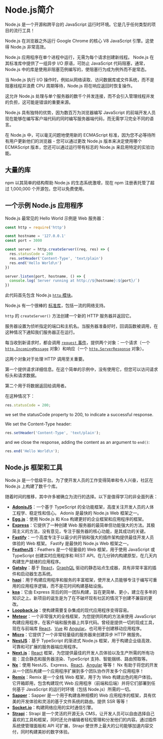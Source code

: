 # Node.js简介

Node.js 是一个开源和跨平台的 JavaScript 运行时环境。它是几乎任何类型的项目的流行工具！

Node.js 在浏览器之外运行 Google Chrome 的核心 V8 JavaScript 引擎。这使得 Node.js 非常高效。

Node.js 应用程序在单个进程中运行，无需为每个请求创建新线程。 Node.js 在其标准库中提供了一组异步 I/O 原语，可防止 JavaScript 代码阻塞，通常，Node.js 中的库是使用非阻塞范例编写的，使阻塞行为成为例外而不是常态。

当 Node.js 执行 I/O 操作时，例如从网络读取、访问数据库或文件系统，而不是阻塞线程并浪费 CPU 周期等待，Node.js 将在响应返回时恢复操作。

这允许 Node.js 处理与单个服务器的数千个并发连接，而不会引入管理线程并发的负担，这可能是错误的重要来源。

Node.js 具有独特的优势，因为数百万为浏览器编写 JavaScript 的前端开发人员现在能够在编写客户端代码的同时编写服务器端代码，而无需学习完全不同的语言。

在 Node.js 中，可以毫无问题地使用新的 ECMAScript 标准，因为您不必等待所有用户更新他们的浏览器 - 您可以通过更改 Node.js 版本来决定使用哪个 ECMAScript 版本，您还可以通过运行带有标志的 Node.js 来启用特定的实验功能。

## 大量的库

npm 以其简单的结构帮助 Node.js 的生态系统激增，现在 npm 注册表托管了超过 1,000,000 个开源包，您可以免费使用。

## 一个示例 Node.js 应用程序

Node.js 最常见的 Hello World 示例是 Web 服务器：

```javascript
const http = require('http')

const hostname = '127.0.0.1'
const port = 3000

const server = http.createServer((req, res) => {
  res.statusCode = 200
  res.setHeader('Content-Type', 'text/plain')
  res.end('Hello World\n')
})

server.listen(port, hostname, () => {
  console.log(`Server running at http://${hostname}:${port}/`)
})
```

此代码首先包含 Node.js [`http` 模块](https://nodejs.org/api/http.html)。

Node.js 有一个很棒的 [标准库](https://nodejs.org/api/)，包括一流的网络支持。

`http` 的 `createServer()` 方法创建一个新的 HTTP 服务器并返回它。

服务器设置为侦听指定的端口和主机名。当服务器准备好时，回调函数被调用，在这种情况下通知我们服务器正在运行。

每当收到新请求时，都会调用 [`request` 事件](https://nodejs.org/api/http.html#http_event_request)，提供两个对象：一个请求（一个 [`http.IncomingMessage`]( https://nodejs.org/api/http.html#http_class_http_incomingmessage) 对象）和响应（一个 [`http.ServerResponse`](https://nodejs.org/api/http.html#http_class_http_serverresponse) 对象）。

这两个对象对于处理 HTTP 调用至关重要。

第一个提供请求详细信息。在这个简单的示例中，没有使用它，但您可以访问请求标头和请求数据。

第二个用于将数据返回给调用者。

在这种情况下：

```js
res.statusCode = 200;
```

we set the statusCode property to 200, to indicate a successful response.

We set the Content-Type header:

```js
res.setHeader('Content-Type', 'text/plain');
```

and we close the response, adding the content as an argument to `end()`:

```js
res.end('Hello World\n');
```

## Node.js 框架和工具

Node.js 是一个低级平台。为了使开发人员的工作变得简单和令人兴奋，社区在 Node.js 上构建了数千个库。

随着时间的推移，其中许多被确立为流行的选择。以下是值得学习的非全面列表：

- [**AdonisJS**](https://adonisjs.com/)：一个基于 TypeScript 的全功能框架，高度关注开发人员的人体工程学、稳定性和信心。 Adonis 是最快的 Node.js Web 框架之一。
- [**Egg.js**](https://eggjs.org/)：使用 Node.js 和 Koa 构建更好的企业框架和应用程序的框架。
- [**Express**](https://expressjs.com/)：它提供了一种创建 Web 服务器的最简单但功能强大的方法。其极简主义的方法，没有意见，专注于服务器的核心功能，是其成功的关键。
- [**Fastify**](https://fastify.io/)：一个高度专注于以最少的开销和强大的插件架构提供最佳开发人员体验的 Web 框架。 Fastify 是最快的 Node.js Web 框架之一。
- [**FeatherJS**](https://feathersjs.com/)：Feathers 是一个轻量级的 Web 框架，用于使用 JavaScript 或 TypeScript 创建实时应用程序和 REST API。在几分钟内构建原型，在几天内构建生产就绪的应用程序。
- [**Gatsby**](https://www.gatsbyjs.com/)：基于 [React](https://reactjs.org/)，[GraphQL](https://graphql.org/ ) 驱动的静态站点生成器，具有非常丰富的插件和启动器生态系统。
- [**hapi**](https://hapi.dev/)：用于构建应用程序和服务的丰富框架，使开发人员能够专注于编写可重用的应用程序逻辑，而不是花时间构建基础设施。
- [**koa**](http://koajs.com/)：它由 Express 背后的同一团队构建，旨在更简单、更小，建立在多年的知识之上。新项目的诞生是为了在不破坏现有社区的情况下创建不兼容的更改。
- [**Loopback.io**](https://loopback.io/)：使构建需要复杂集成的现代应用程序变得容易。
- [**Meteor**](https://meteor.com/)：一个非常强大的全栈框架，为您提供同构的方法来使用 JavaScript 构建应用程序，在客户端和服务器上共享代码。曾经是提供一切的现成工具，现在与前端库 [React](https://reactjs.org/)、[Vue](https://vuejs.org/) 和 [Angular]( https://angular.io/)。也可用于创建移动应用程序。
- [**Micro**](https://github.com/zeit/micro)：它提供了一个非常轻量级的服务器来创建异步 HTTP 微服务。
- [**NestJS**](https://nestjs.com/)：基于 TypeScript 的渐进式 Node.js 框架，用于构建企业级高效、可靠和可扩展的服务器端应用程序。
- [**Next.js**](https://nextjs.org/)：[React](https://reactjs.org/) 框架，为您提供最佳的开发人员体验以及生产所需的所有功能：混合静态和服务器渲染、TypeScript 支持、智能捆绑、路由预取等。
- [**Nx**](https://nx.dev/)：使用 NestJS、Express、[React](https://reactjs.org/)、[Angular]( https://angular.io/) 等等！ Nx 有助于将您的开发从一个团队构建一个应用程序扩展到多个团队协作开发多个应用程序！
- [**Remix**](https://remix.run/)：Remix 是一个全栈 Web 框架，用于为 Web 构建出色的用户体验。它开箱即用，包含构建现代 Web 应用程序（前端和后端）并将它们部署到任何基于 JavaScript 的运行时环境（包括 Node.js）所需的一切。
- [**Sapper**](https://sapper.svelte.dev/)：Sapper 是一个用于构建各种规模的 Web 应用程序的框架，具有优美的开发体验和灵活的基于文件系统的路由。提供 SSR 等等！
- [**Socket.io**](https://socket.io/)：构建网络应用的实时通信引擎。
- [**Strapi**](https://strapi.io/)：Strapi 是一个灵活的开源无头 CMS，让开发人员可以自由选择自己喜欢的工具和框架，同时还允许编辑者轻松管理和分发他们的内容。通过插件系统使管理面板和 API 可扩展，Strapi 使世界上最大的公司能够加速内容交付，同时构建美妙的数字体验。